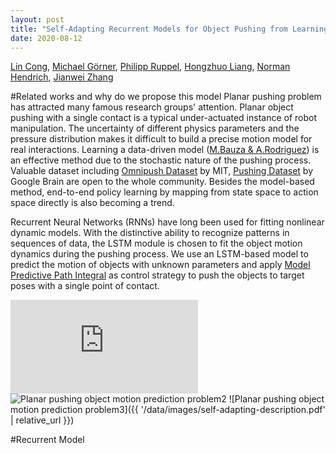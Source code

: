 ```yaml
---
layout: post
title: "Self-Adapting Recurrent Models for Object Pushing from Learning in Simulation"
date: 2020-08-12
---
```



[Lin Cong](https://tams.informatik.uni-hamburg.de/people/cong/), [Michael Görner](https://tams.informatik.uni-hamburg.de/people/goerner/), [Philipp Ruppel](https://tams.informatik.uni-hamburg.de/people/ruppel/), [Hongzhuo Liang](https://tams.informatik.uni-hamburg.de/people/liang/), [Norman Hendrich](https://tams.informatik.uni-hamburg.de/people/hendrich/), [Jianwei Zhang](https://tams.informatik.uni-hamburg.de/people/zhang/)

#Related works and why do we propose this model
Planar pushing problem has attracted many famous research groups' attention. Planar object pushing with a single contact is a typical under-actuated instance of robot manipulation. The uncertainty of different physics parameters and the pressure distribution makes it difficult to build a precise motion model for real interactions. Learning a data-driven model ([M.Bauza & A.Rodriguez](https://arxiv.org/abs/1704.03033)) is an effective method due to the stochastic nature of the pushing process. Valuable dataset including [Omnipush Dataset](http://web.mit.edu/mcube/omnipush-dataset/) by MIT, [Pushing Dataset](https://sites.google.com/site/brainrobotdata/home/push-dataset) by Google Brain are open to the whole community. Besides the model-based method, end-to-end policy learning by mapping from state space to action space directly is also becoming a trend.

Recurrent Neural Networks (RNNs) have long been used for fitting nonlinear dynamic models.
With the distinctive ability to recognize patterns in sequences of data, the LSTM module is chosen to fit the object motion dynamics during the pushing process. We use an LSTM-based model to predict the motion of objects with unknown parameters
and apply [Model Predictive Path Integral](https://homes.cs.washington.edu/~bboots/files/InformationTheoreticMPC.pdf) as control strategy to push the objects to target poses with a single point of contact.

![Planar pushing object motion prediction problem1](https://hitlyn.github.io/data/images/self-adapting-description.pdf)
![Planar pushing object motion prediction problem2](https://hitlyn.github.io/_posts/images/test.png)
![Planar pushing object motion prediction problem3]({{ '/data/images/self-adapting-description.pdf' | relative_url }})

#Recurrent Model
